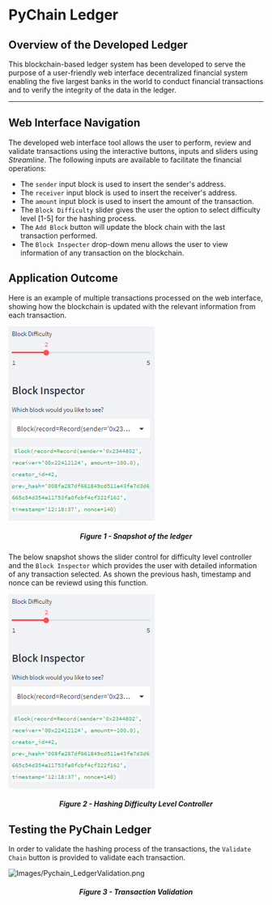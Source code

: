 # PyChain Ledger

## **Overview of the Developed Ledger**
This blockchain-based ledger system has been developed to serve the purpose of a user-friendly web interface decentralized financial system enabling the five largest banks in the world to conduct financial transactions and to verify the integrity of the data in the ledger.
****

## **Web Interface Navigation**
The developed web interface tool allows the user to perform, review and validate transactions using the interactive buttons, inputs and sliders using *Streamline*. The following inputs are available to facilitate the financial operations:
* The `sender` input block is used to insert the sender's address.
* The `receiver` input block is used to insert the receiver's address.
* The  `amount` input block is used to insert the amount of the transaction.
* The `Block Difficulty` slider gives the user the option to select difficulty level [1-5] for the hashing process.
* The `Add Block` button will update the block chain with the last transaction performed.
* The `Block Inspecter` drop-down menu allows the user to view information of any transaction on the blockchain.

## **Application Outcome**
Here is an example of multiple transactions processed on the web interface, showing how the blockchain is updated with the relevant information from each transaction.


![Images/Pychain_Main.png](./Images/PyChain_BlockInspector.PNG)

##### <center>Figure 1 - Snapshot of the ledger


The below snapshot shows the slider control for difficulty level controller and the `Block Inspector` which provides the user with detailed information of any transaction selected. As shown the previous hash, timestamp and nonce can be reviewd using this function.


![Images/Pychain_BlockInspector.png](./Images/Pychain_BlockInspector.png)


##### <center>Figure 2 - Hashing Difficulty Level Controller

## **Testing the PyChain Ledger**

In order to validate the hashing process of the transactions, the `Validate Chain` button is provided to validate each transaction.


![Images/Pychain_LedgerValidation.png](.Images/Pychain_LedgerValidation.png)

##### <center>Figure 3 - Transaction Validation
